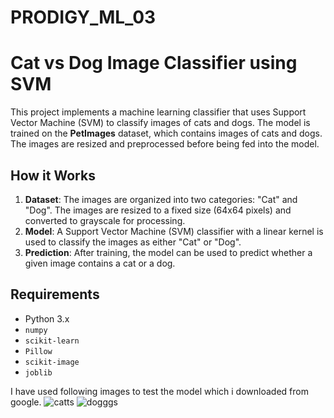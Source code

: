 # PRODIGY_ML_03
 
# Cat vs Dog Image Classifier using SVM

This project implements a machine learning classifier that uses Support Vector Machine (SVM) to classify images of cats and dogs. The model is trained on the **PetImages** dataset, which contains images of cats and dogs. The images are resized and preprocessed before being fed into the model.

## How it Works
1. **Dataset**: The images are organized into two categories: "Cat" and "Dog". The images are resized to a fixed size (64x64 pixels) and converted to grayscale for processing.
2. **Model**: A Support Vector Machine (SVM) classifier with a linear kernel is used to classify the images as either "Cat" or "Dog".
3. **Prediction**: After training, the model can be used to predict whether a given image contains a cat or a dog.

## Requirements
- Python 3.x
- `numpy`
- `scikit-learn`
- `Pillow`
- `scikit-image`
- `joblib`

I have used following images to test the model which i downloaded from google.
![catts](https://github.com/user-attachments/assets/cb510462-d555-489e-a014-ac1d3ef61466)
![dogggs](https://github.com/user-attachments/assets/4d3a261a-60c2-4241-9e71-aadbb251791d)
